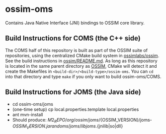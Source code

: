 # ossim-oms
Contains Java Native Interface (JNI) bindings to OSSIM core library.

## Build Instructions for COMS (the C++ side)
The COMS half of this repository is built as part of the OSSIM suite of repositories, using the centralized CMake build system in [ossimlabs/ossim](http://github.com/ossimlabs/ossim). See the build instructions in [ossim/README.md](http://github.com/ossimlabs/ossim/blob/master/README.md). As long as this repository is located in the same parent directory as [OSSIM](http://github.com/ossimlabs/ossim), CMake will detect it and create the Makefiles in `<build-dir>/<build-type>/ossim-oms`. You can `cd` into that directory and type `make` if you only want to build ossim-oms/COMS.

## Build Instructions for JOMS (the Java side)
* cd ossim-oms/joms
* (one-time setup)  cp local.properties.template local.properties
* ant mvn-install
* Should produce: $M2_REPO/org/ossim/joms/${OSSIM_VERSION}/joms-${OSSIM_VERSION}.jar and oms/joms/libjoms.${jnilib|so|dll}
